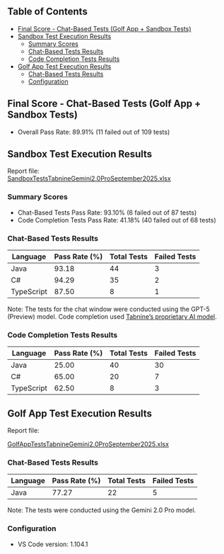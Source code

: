 ## Table of Contents
- [Final Score - Chat-Based Tests (Golf App + Sandbox Tests)](#final-score---chat-based-tests-golf-app--sandbox-tests)
- [Sandbox Test Execution Results](#sandbox-test-execution-results)
    - [Summary Scores](#summary-scores)
    - [Chat-Based Tests Results](#chat-based-tests-results)
    - [Code Completion Tests Results](#code-completion-tests-results)
- [Golf App Test Execution Results](#golf-app-test-execution-results)
    - [Chat-Based Tests Results](#chat-based-tests-results-1)
    - [Configuration](#configuration)

## Final Score - Chat-Based Tests (Golf App + Sandbox Tests)
- Overall Pass Rate: 89.91% (11 failed out of 109 tests)

## Sandbox Test Execution Results
Report file:  
[SandboxTestsTabnineGemini2.0ProSeptember2025.xlsx](../../../../reports/2025/SandboxTestsTabnineGemini2.0ProSeptember2025.xlsx)

### Summary Scores
- Chat-Based Tests Pass Rate: 93.10% (6 failed out of 87 tests)
- Code Completion Tests Pass Rate: 41.18% (40 failed out of 68 tests)

### Chat-Based Tests Results
| Language   | Pass Rate (%) | Total Tests | Failed Tests |
|------------|----------------|-------------|--------------|
| Java       | 93.18          | 44          | 3            |
| C#         | 94.29          | 35          | 2            |
| TypeScript | 87.50          | 8           | 1            |

Note: The tests for the chat window were conducted using the GPT-5 (Preview) model. Code completion used [Tabnine’s proprietary AI model](https://docs.tabnine.com/main/welcome/readme/ai-models).

### Code Completion Tests Results
| Language   | Pass Rate (%) | Total Tests | Failed Tests |
|------------|----------------|-------------|--------------|
| Java       | 25.00          | 40          | 30           |
| C#         | 65.00          | 20          | 7            |
| TypeScript | 62.50          | 8           | 3            |

## Golf App Test Execution Results
Report file:

[GolfAppTestsTabnineGemini2.0ProSeptember2025.xlsx](../../../../reports/2025/GolfAppTestsTabnineGemini2.0ProSeptember2025.xlsx)

### Chat-Based Tests Results
| Language | Pass Rate (%) | Total Tests | Failed Tests |
|----------|----------------|-------------|--------------|
| Java     | 77.27          | 22          | 5            |

Note: The tests were conducted using the Gemini 2.0 Pro model.

### Configuration
- VS Code version: 1.104.1
